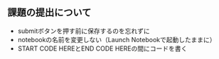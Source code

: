 ## 課題の提出について

* submitボタンを押す前に保存するのを忘れずに
* notebookの名前を変更しない（Launch Notebookで起動したままに）
* START CODE HEREとEND CODE HEREの間にコードを書く